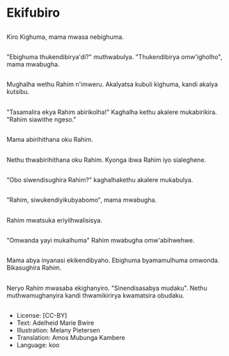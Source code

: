 # Ekifubiro

##
Kiro Kighuma, mama mwasa nebighuma.

##
"Ebighuma thukendibirya'di?" muthwabulya. "Thukendibirya omw'igholho", mama mwabugha.

##
Mughalha wethu Rahim n'imweru. Akalyatsa kubuli kighuma, kandi akalya kutsibu.

##
"Tasamalira ekya Rahim abirikolha!" Kaghalha kethu akalere mukabirikira. "Rahim siawithe ngeso."

##
Mama abirihithana oku Rahim.

##
Nethu thwabirihithana oku Rahim. Kyonga ibwa Rahim iyo sialeghene.

##
"Obo siwendisughira Rahim?" kaghalhakethu akalere mukabulya.

##
"Rahim, siwukendiyikubyabomo", mama mwabugha.

##
Rahim mwatsuka eriyilhwalisisya.

##
"Omwanda yayi mukalhuma" Rahim mwabugha omw'abihwehwe.

##
Mama abya inyanasi ekikendibyaho. Ebighuma byamamulhuma omwonda. Bikasughira Rahim.

##
Neryo Rahim mwasaba ekighanyiro. "Sinendisasabya mudaku". Nethu muthwamughanyira kandi thwamikirirya kwamatsira obudaku.

##
* License: [CC-BY]
* Text: Adelheid Marie Bwire
* Illustration: Melany Pietersen
* Translation: Amos Mubunga Kambere
* Language: koo
